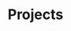 ---
title: 'Projects'
layout: single
author_profile: false
classes: wide
permalink: /projects/desert_cruiser
sidebar:
    nav: "recipes"
---